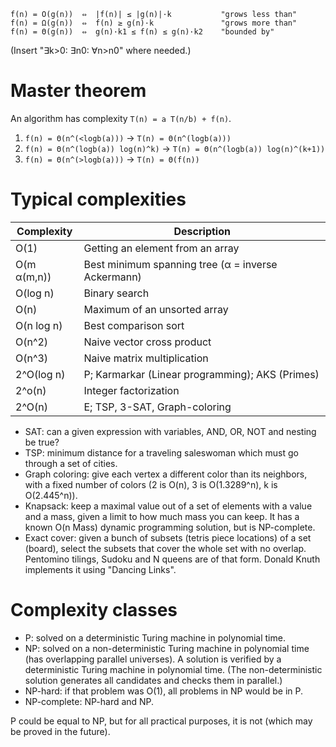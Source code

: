 ```
f(n) = O(g(n))  ⇔  |f(n)| ≤ |g(n)|·k           "grows less than"
f(n) = Ω(g(n))  ⇔  f(n) ≥ g(n)·k               "grows more than"
f(n) = Θ(g(n))  ⇔  g(n)·k1 ≤ f(n) ≤ g(n)·k2    "bounded by"
```

(Insert "∃k>0: ∃n0: ∀n>n0" where needed.)

# Master theorem

An algorithm has complexity `T(n) = a T(n/b) + f(n)`.

1. `f(n) = Θ(n^(<logb(a)))` → `T(n) = Θ(n^(logb(a)))`
2. `f(n) = Θ(n^(logb(a)) log(n)^k)` → `T(n) = Θ(n^(logb(a)) log(n)^(k+1))`
3. `f(n) = Θ(n^(>logb(a)))` → `T(n) = Θ(f(n))`

# Typical complexities

| Complexity | Description |
|------------|-------------|
| O(1)       | Getting an element from an array |
| O(m α(m,n))| Best minimum spanning tree (α = inverse Ackermann) |
| O(log n)   | Binary search |
| O(n)       | Maximum of an unsorted array |
| O(n log n) | Best comparison sort |
| O(n^2)     | Naive vector cross product |
| O(n^3)     | Naive matrix multiplication |
| 2^O(log n) | P; Karmarkar (Linear programming); AKS (Primes) |
| 2^o(n)     | Integer factorization |
| 2^O(n)     | E; TSP, 3-SAT, Graph-coloring |

- SAT: can a given expression with variables, AND, OR, NOT and nesting be true?
- TSP: minimum distance for a traveling saleswoman which must go through a set
  of cities.
- Graph coloring: give each vertex a different color than its neighbors, with a
  fixed number of colors (2 is O(n), 3 is O(1.3289^n), k is O(2.445^n)).
- Knapsack: keep a maximal value out of a set of elements with a value and a
  mass, given a limit to how much mass you can keep.
  It has a known O(n Mass) dynamic programming solution, but is NP-complete.
- Exact cover: given a bunch of subsets (tetris piece locations) of a set
  (board), select the subsets that cover the whole set with no overlap.
  Pentomino tilings, Sudoku and N queens are of that form.
  Donald Knuth implements it using "Dancing Links".

# Complexity classes

- P: solved on a deterministic Turing machine in polynomial time.
- NP: solved on a non-deterministic Turing machine in polynomial time (has
  overlapping parallel universes). A solution is verified by a deterministic
  Turing machine in polynomial time. (The non-deterministic solution generates
  all candidates and checks them in parallel.)
- NP-hard: if that problem was O(1), all problems in NP would be in P.
- NP-complete: NP-hard and NP.

P could be equal to NP, but for all practical purposes, it is not (which may be
proved in the future).
